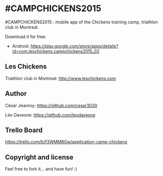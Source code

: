 #CAMPCHICKENS2015
=======================================

 #CAMPCHICKENS2015 : mobile app of the Chickens training camp, triathlon club in Montreal.

Download it for free:
- Android: https://play.google.com/store/apps/details?id=com.leschickens.campchickens2015_02

Les Chickens
-------

Triathlon club in Montreal: http://www.leschickens.com

Author
-------

César Jeanroy: https://github.com/cesar3030

Léo Davesne: https://github.com/leodavesne


Trello Board
---------------------

https://trello.com/b/f3WMM8Gw/application-camp-chickens


Copyright and license
---------------------

Feel free to fork it... and have fun! :)
